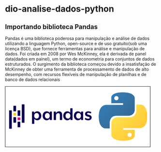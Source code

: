 # dio-analise-dados-python

## Importando biblioteca Pandas
Pandas é uma biblioteca poderosa para manipulação e análise de dados utilizando a linguagem Python, open-source e de uso gratuito(sob uma licença BSD),
que fornece ferramentas para análise e manipulação de dados.
Foi criada em 2008 por Wes McKinney, ela é derivada de panel data(dados em painel), um termo de econometria para conjuntos de dados estruturados. O surgimento da biblioteca começou devido a insatisfação de McKinney de obter uma ferramenta de processamento de dados de alto desempenho, com recursos flexíveis de manipulação de planilhas e de banco de dados relacionais

![Web 2](https://github.com/lucimarNeves/dio-analise-dados-python/blob/main/imagens/pandas.png)
